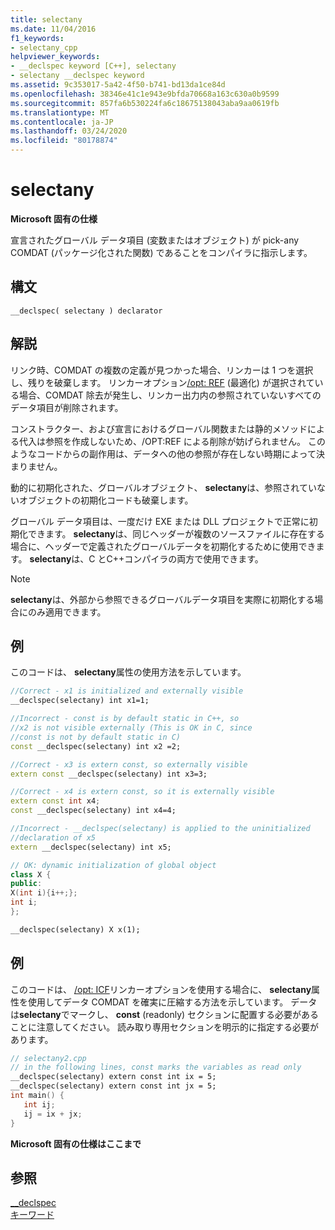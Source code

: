 ```yaml
---
title: selectany
ms.date: 11/04/2016
f1_keywords:
- selectany_cpp
helpviewer_keywords:
- __declspec keyword [C++], selectany
- selectany __declspec keyword
ms.assetid: 9c353017-5a42-4f50-b741-bd13da1ce84d
ms.openlocfilehash: 38346e41c1e943e9bfda70668a163c630a0b9599
ms.sourcegitcommit: 857fa6b530224fa6c18675138043aba9aa0619fb
ms.translationtype: MT
ms.contentlocale: ja-JP
ms.lasthandoff: 03/24/2020
ms.locfileid: "80178874"
---
```

# <a name="selectany"></a>selectany

**Microsoft 固有の仕様**

宣言されたグローバル データ項目 (変数またはオブジェクト) が pick-any COMDAT (パッケージ化された関数) であることをコンパイラに指示します。

## <a name="syntax"></a>構文

```
__declspec( selectany ) declarator
```

## <a name="remarks"></a>解説

リンク時、COMDAT の複数の定義が見つかった場合、リンカーは 1 つを選択し、残りを破棄します。 リンカーオプション[/opt: REF](../build/reference/opt-optimizations.md) (最適化) が選択されている場合、COMDAT 除去が発生し、リンカー出力内の参照されていないすべてのデータ項目が削除されます。

コンストラクター、および宣言におけるグローバル関数または静的メソッドによる代入は参照を作成しないため、/OPT:REF による削除が妨げられません。 このようなコードからの副作用は、データへの他の参照が存在しない時期によって決まりません。

動的に初期化された、グローバルオブジェクト、 **selectany**は、参照されていないオブジェクトの初期化コードも破棄します。

グローバル データ項目は、一度だけ EXE または DLL プロジェクトで正常に初期化できます。 **selectany**は、同じヘッダーが複数のソースファイルに存在する場合に、ヘッダーで定義されたグローバルデータを初期化するために使用できます。 **selectany**は、C とC++コンパイラの両方で使用できます。

> [!NOTE]
>  **selectany**は、外部から参照できるグローバルデータ項目を実際に初期化する場合にのみ適用できます。

## <a name="example"></a>例

このコードは、 **selectany**属性の使用方法を示しています。

```cpp
//Correct - x1 is initialized and externally visible
__declspec(selectany) int x1=1;

//Incorrect - const is by default static in C++, so
//x2 is not visible externally (This is OK in C, since
//const is not by default static in C)
const __declspec(selectany) int x2 =2;

//Correct - x3 is extern const, so externally visible
extern const __declspec(selectany) int x3=3;

//Correct - x4 is extern const, so it is externally visible
extern const int x4;
const __declspec(selectany) int x4=4;

//Incorrect - __declspec(selectany) is applied to the uninitialized
//declaration of x5
extern __declspec(selectany) int x5;

// OK: dynamic initialization of global object
class X {
public:
X(int i){i++;};
int i;
};

__declspec(selectany) X x(1);
```

## <a name="example"></a>例

このコードは、 [/opt: ICF](../build/reference/opt-optimizations.md)リンカーオプションを使用する場合に、 **selectany**属性を使用してデータ COMDAT を確実に圧縮する方法を示しています。 データは**selectany**でマークし、 **const** (readonly) セクションに配置する必要があることに注意してください。 読み取り専用セクションを明示的に指定する必要があります。

```cpp
// selectany2.cpp
// in the following lines, const marks the variables as read only
__declspec(selectany) extern const int ix = 5;
__declspec(selectany) extern const int jx = 5;
int main() {
   int ij;
   ij = ix + jx;
}
```

**Microsoft 固有の仕様はここまで**

## <a name="see-also"></a>参照

[__declspec](../cpp/declspec.md)<br/>
[キーワード](../cpp/keywords-cpp.md)
